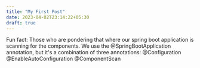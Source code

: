 ```yaml
---
title: "My First Post"
date: 2023-04-02T23:14:22+05:30
draft: true
---
```


Fun fact: Those who are pondering that where our spring boot application is scanning for the components. 
           We use the @SpringBootApplication annotation, but it's a combination of three annotations:
                @Configuration
                @EnableAutoConfiguration
                @ComponentScan

